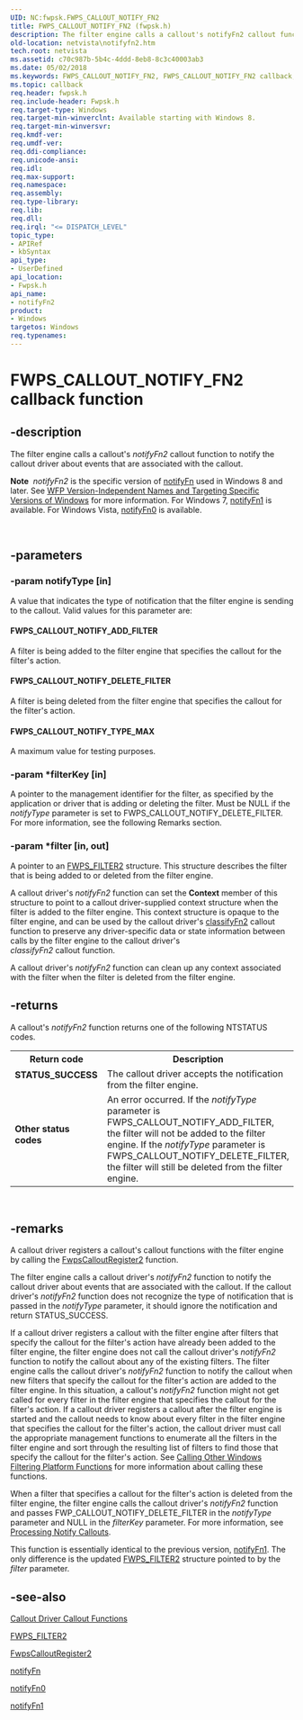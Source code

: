 ```yaml
---
UID: NC:fwpsk.FWPS_CALLOUT_NOTIFY_FN2
title: FWPS_CALLOUT_NOTIFY_FN2 (fwpsk.h)
description: The filter engine calls a callout's notifyFn2 callout function to notify the callout driver about events that are associated with the callout.Note  notifyFn2 is the specific version of notifyFn used in Windows 8 and later.
old-location: netvista\notifyfn2.htm
tech.root: netvista
ms.assetid: c70c987b-5b4c-4ddd-8eb8-8c3c40003ab3
ms.date: 05/02/2018
ms.keywords: FWPS_CALLOUT_NOTIFY_FN2, FWPS_CALLOUT_NOTIFY_FN2 callback, fwpsk/notifyFn2, netvista.notifyfn2, notifyFn2, notifyFn2 callback function [Network Drivers Starting with Windows Vista]
ms.topic: callback
req.header: fwpsk.h
req.include-header: Fwpsk.h
req.target-type: Windows
req.target-min-winverclnt: Available starting with Windows 8.
req.target-min-winversvr: 
req.kmdf-ver: 
req.umdf-ver: 
req.ddi-compliance: 
req.unicode-ansi: 
req.idl: 
req.max-support: 
req.namespace: 
req.assembly: 
req.type-library: 
req.lib: 
req.dll: 
req.irql: "<= DISPATCH_LEVEL"
topic_type:
- APIRef
- kbSyntax
api_type:
- UserDefined
api_location:
- Fwpsk.h
api_name:
- notifyFn2
product:
- Windows
targetos: Windows
req.typenames: 
---
```


# FWPS_CALLOUT_NOTIFY_FN2 callback function


## -description


The filter engine calls a callout's 
  <i>notifyFn2</i> callout function to notify the callout driver about events that are associated with the
  callout.<div class="alert"><b>Note</b>  <i>notifyFn2</i> is the specific version of <a href="https://docs.microsoft.com/windows-hardware/drivers/ddi/content/_netvista/">notifyFn</a> used in Windows 8 and later. See <a href="https://docs.microsoft.com/windows/desktop/FWP/wfp-version-independent-names-and-targeting-specific-versions-of-windows">WFP Version-Independent Names and Targeting Specific Versions of Windows</a> for more information. For Windows 7, <a href="https://docs.microsoft.com/windows-hardware/drivers/ddi/content/fwpsk/nc-fwpsk-fwps_callout_notify_fn1">notifyFn1</a> is available. For Windows Vista, <a href="https://docs.microsoft.com/windows-hardware/drivers/ddi/content/fwpsk/nc-fwpsk-fwps_callout_notify_fn0">notifyFn0</a> is available.</div>
<div> </div>



## -parameters




### -param notifyType [in]

A value that indicates the type of notification that the filter engine is sending to the callout.
     Valid values for this parameter are:
     





#### FWPS_CALLOUT_NOTIFY_ADD_FILTER

A filter is being added to the filter engine that specifies the callout for the filter's
       action.



#### FWPS_CALLOUT_NOTIFY_DELETE_FILTER

A filter is being deleted from the filter engine that specifies the callout for the filter's
       action.



#### FWPS_CALLOUT_NOTIFY_TYPE_MAX

A maximum value for testing purposes.


### -param *filterKey [in]

A pointer to the management identifier for the filter, as specified by the application or driver
     that is adding or deleting the filter. Must be NULL if the 
     <i>notifyType</i> parameter is set to FWPS_CALLOUT_NOTIFY_DELETE_FILTER. For more information, see the
     following Remarks section.


### -param *filter [in, out]

A pointer to an 
     <a href="https://docs.microsoft.com/windows/desktop/api/fwpstypes/ns-fwpstypes-fwps_filter2_">FWPS_FILTER2</a> structure. This structure
     describes the filter that is being added to or deleted from the filter engine.
     

A callout driver's 
     <i>notifyFn2</i> function can set the 
     <b>Context</b> member of this structure to point to a callout driver-supplied context structure when the
     filter is added to the filter engine. This context structure is opaque to the filter engine, and can be
     used by the callout driver's 
     <a href="https://docs.microsoft.com/windows-hardware/drivers/ddi/content/fwpsk/nc-fwpsk-fwps_callout_classify_fn2">classifyFn2</a> callout function to preserve
     any driver-specific data or state information between calls by the filter engine to the callout driver's     
     <i>classifyFn2</i> callout function.

A callout driver's 
     <i>notifyFn2</i> function can clean up any context associated with the filter when the filter is deleted
     from the filter engine.


## -returns



A callout's 
     <i>notifyFn2</i> function returns one of the following NTSTATUS codes.

<table>
<tr>
<th>Return code</th>
<th>Description</th>
</tr>
<tr>
<td width="40%">
<dl>
<dt><b>STATUS_SUCCESS</b></dt>
</dl>
</td>
<td width="60%">
The callout driver accepts the notification from the filter engine.

</td>
</tr>
<tr>
<td width="40%">
<dl>
<dt><b>Other status codes</b></dt>
</dl>
</td>
<td width="60%">
An error occurred. If the 
       <i>notifyType</i> parameter is FWPS_CALLOUT_NOTIFY_ADD_FILTER, the filter will not be added to the
       filter engine. If the 
       <i>notifyType</i> parameter is FWPS_CALLOUT_NOTIFY_DELETE_FILTER, the filter will still be deleted from
       the filter engine.

</td>
</tr>
</table>
 




## -remarks



A callout driver registers a callout's callout functions with the filter engine by calling the 
    <a href="https://docs.microsoft.com/windows-hardware/drivers/ddi/content/fwpsk/nf-fwpsk-fwpscalloutregister2">FwpsCalloutRegister2</a> function.

The filter engine calls a callout driver's 
    <i>notifyFn2</i> function to notify the callout driver about events that are associated with the callout.
    If the callout driver's 
    <i>notifyFn2</i> function does not recognize the type of notification that is passed in the 
    <i>notifyType</i> parameter, it should ignore the notification and return STATUS_SUCCESS.

If a callout driver registers a callout with the filter engine after filters that specify the callout
    for the filter's action have already been added to the filter engine, the filter engine does not call the
    callout driver's 
    <i>notifyFn2</i> function to notify the callout about any of the existing filters. The filter engine calls
    the callout driver's 
    <i>notifyFn2</i> function to notify the callout when new filters that specify the callout for the filter's
    action are added to the filter engine. In this situation, a callout's 
    <i>notifyFn2</i> function might not get called for every filter in the filter engine that specifies the
    callout for the filter's action. If a callout driver registers a callout after the filter engine is
    started and the callout needs to know about every filter in the filter engine that specifies the callout
    for the filter's action, the callout driver must call the appropriate management functions to enumerate
    all the filters in the filter engine and sort through the resulting list of filters to find those that
    specify the callout for the filter's action. See 
    <a href="https://docs.microsoft.com/windows-hardware/drivers/network/calling-other-windows-filtering-platform-functions">Calling Other
    Windows Filtering Platform Functions</a> for more information about calling these functions.

When a filter that specifies a callout for the filter's action is deleted from the filter engine, the
    filter engine calls the callout driver's 
    <i>notifyFn2</i> function and passes FWP_CALLOUT_NOTIFY_DELETE_FILTER in the 
    <i>notifyType</i> parameter and NULL in the 
    <i>filterKey</i> parameter. For more information, see 
    <a href="https://docs.microsoft.com/windows-hardware/drivers/network/processing-notify-callouts">Processing Notify Callouts</a>.

This function is essentially identical to the previous version, 
    <a href="https://docs.microsoft.com/windows-hardware/drivers/ddi/content/fwpsk/nc-fwpsk-fwps_callout_notify_fn1">notifyFn1</a>. The only difference is the 
       updated <a href="https://docs.microsoft.com/windows/desktop/api/fwpstypes/ns-fwpstypes-fwps_filter2_">FWPS_FILTER2</a> structure pointed to by the 
       <i>filter</i> parameter.




## -see-also




<a href="https://docs.microsoft.com/windows-hardware/drivers/ddi/content/_netvista/">Callout Driver Callout Functions</a>



<a href="https://docs.microsoft.com/windows/desktop/api/fwpstypes/ns-fwpstypes-fwps_filter2_">FWPS_FILTER2</a>



<a href="https://docs.microsoft.com/windows-hardware/drivers/ddi/content/fwpsk/nf-fwpsk-fwpscalloutregister2">FwpsCalloutRegister2</a>



<a href="https://docs.microsoft.com/windows-hardware/drivers/ddi/content/_netvista/">notifyFn</a>



<a href="https://docs.microsoft.com/windows-hardware/drivers/ddi/content/fwpsk/nc-fwpsk-fwps_callout_notify_fn0">notifyFn0</a>



<a href="https://docs.microsoft.com/windows-hardware/drivers/ddi/content/fwpsk/nc-fwpsk-fwps_callout_notify_fn1">notifyFn1</a>
 

 

